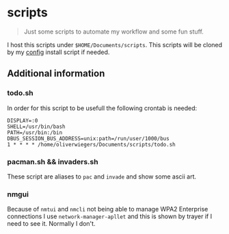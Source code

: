 # scripts

> Just some scripts to automate my workflow and some fun stuff.

I host this scripts under `$HOME/Documents/scripts`. This scripts will be
cloned by my [config](https://github.com/oliverwiegers/dotfiles) install script 
if needed.
 
## Additional information

### todo.sh

In order for this script to be usefull the following crontab is needed:

```
DISPLAY=:0
SHELL=/usr/bin/bash
PATH=/usr/bin:/bin
DBUS_SESSION_BUS_ADDRESS=unix:path=/run/user/1000/bus
1 * * * * /home/oliverwiegers/Documents/scripts/todo.sh
```

### pacman.sh && invaders.sh

These script are aliases to `pac` and `invade` and show some ascii art.

### nmgui

Because of `nmtui` and `nmcli` not being able to manage WPA2 Enterprise
connections I use `network-manager-apllet` and this is shown by trayer if I need
to see it. Normally I don't.
